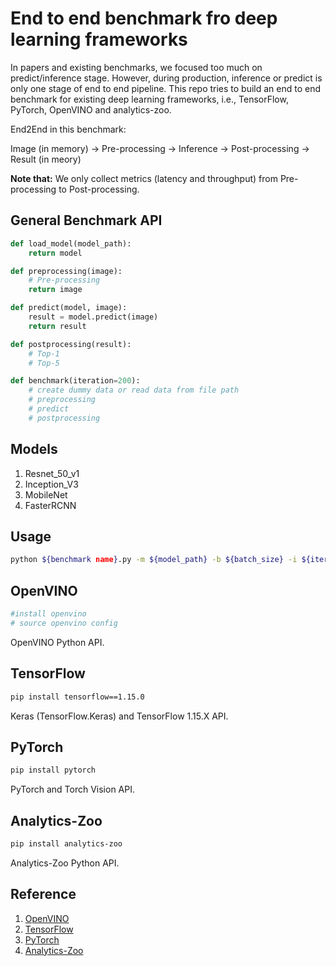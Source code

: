 # End to end benchmark fro deep learning frameworks

In papers and existing benchmarks, we focused too much on predict/inference stage. However, during production, inference or predict is only one stage of end to end pipeline. This repo tries to build an end to end benchmark for existing deep learning frameworks, i.e., TensorFlow, PyTorch, OpenVINO and analytics-zoo.

End2End in this benchmark:

Image (in memory) -> Pre-processing -> Inference -> Post-processing -> Result (in meory)

**Note that:** We only collect metrics (latency and throughput) from Pre-processing to Post-processing.

## General Benchmark API

```python
def load_model(model_path):
    return model

def preprocessing(image):
    # Pre-processing
    return image

def predict(model, image):
    result = model.predict(image)
    return result

def postprocessing(result):
    # Top-1
    # Top-5

def benchmark(iteration=200):
    # create dummy data or read data from file path
    # preprocessing
    # predict
    # postprocessing
```

## Models

1. Resnet_50_v1
2. Inception_V3
3. MobileNet
4. FasterRCNN

## Usage

```bash
python ${benchmark name}.py -m ${model_path} -b ${batch_size} -i ${iteration}
```

## OpenVINO

```bash
#install openvino
# source openvino config
```

OpenVINO Python API.

## TensorFlow

```bash
pip install tensorflow==1.15.0
```

Keras (TensorFlow.Keras) and TensorFlow 1.15.X API.

## PyTorch

```bash
pip install pytorch
```

PyTorch and Torch Vision API.

## Analytics-Zoo

```bash
pip install analytics-zoo
```

Analytics-Zoo Python API.

## Reference

1. [OpenVINO](https://software.intel.com/en-us/openvino-toolkit)
2. [TensorFlow](https://www.tensorflow.org/)
3. [PyTorch](https://pytorch.org/)
4. [Analytics-Zoo](https://github.com/intel-analytics/analytics-zoo)
